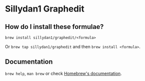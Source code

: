 # Sillydan1 Graphedit

## How do I install these formulae?

`brew install sillydan1/graphedit/<formula>`

Or `brew tap sillydan1/graphedit` and then `brew install <formula>`.

## Documentation

`brew help`, `man brew` or check [Homebrew's documentation](https://docs.brew.sh).

<!-- # Documentation: https://docs.brew.sh/Formula-Cookbook -->
<!-- #                https://rubydoc.brew.sh/Formula -->

